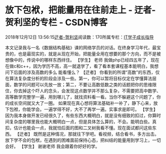 
# 放下包袱，把能量用在往前走上 - 迂者-贺利坚的专栏 - CSDN博客

2018年12月12日 13:56:15[迂者-贺利坚](https://me.csdn.net/sxhelijian)阅读数：170所属专栏：[IT学子成长指导](https://blog.csdn.net/column/details/itstudy.html)



本文记录我与一名《数据结构基础》课的网络学员的对话。在终身学习年代，最宝贵的，也是最现实的，就是从现在开始，把能量全用在想要的那个方向，而不是被想像中的，传说中的哪样东西绊住。
【学生】
老师 我做php已经四五年了，现在在做c和c++，因为学历不高，高一就退学了，看了看本套课程基本能明白，我想问下后面的涉及高数的多么 能看懂么？
【迂者】
你看到的所谓“高数”的东西，仅在算法复杂度分析的阶段会涉及一些。第一，你可以暂将目标仅定在学懂算法层面，数学的问题可以先放一放；第二，不要让高数低数之类的话题把你的思维限住，你去掉这个吓人的念头，会发现这点数学并不那么复杂，不需要把高中数学、高等数学完整学一遍，用到哪儿了，就找资料看一看。当你不躲避这个问题了，你的成长空间就又大了一圈。
如果现在真心想将算法基础补一补了，静下心来，放下包袱，你能学会。一遍学得不好，大不了再学一遍。实事求是即可。
【学生】
因为我本身做开发已经很久了，有些东西大概明白，就是没有细致的扣过，你算时间复杂度的哪里我也能大概明白一点，但是具体怎么算的，不会。能明白些。真扣，估计也能会一点，我就怕后面的图和二叉树我看不懂。现在面试都问这些东西。
【迂者】
既然是这种情况，那就往下学吧。看视频，结合看书，多方出击。放下学不会的包袱，在遇到的困难面前保持心态，把纠结的能量用到学习上，一切会好。
【学生】
谢谢老师 我会跟着你好好的学。

